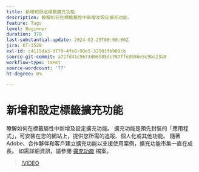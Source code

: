 ```yaml
---
title: 新增和設定標籤擴充功能
description: 瞭解如何在標籤屬性中新增及設定擴充功能。
feature: Tags
level: Beginner
duration: 370
last-substantial-update: 2024-02-23T00:00:00Z
jira: KT-3528
exl-id: c4115da3-d779-4fe8-90e5-32581fb968cb
source-git-commit: a72fd41c9673d06585dc787ffe8086e5c9ba23a0
workflow-type: tm+mt
source-wordcount: '77'
ht-degree: 0%

---
```


# 新增和設定標籤擴充功能

瞭解如何在標籤屬性中新增及設定擴充功能。 擴充功能是預先封裝的「應用程式」，可安裝在您的網站上，提供您所需的追蹤、個人化或其他功能。 隨著Adobe、合作夥伴和客戶建立擴充功能以支援使用案例，擴充功能市集一直在成長。 如需詳細資訊，請參閱 [擴充功能](https://experienceleague.adobe.com/docs/experience-platform/tags/ui/extensions/overview.html) 檔案。

>[!VIDEO](https://video.tv.adobe.com/v/28732/?learn=on)
